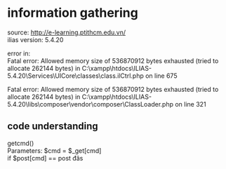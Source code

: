 # information gathering

source: <http://e-learning.ptithcm.edu.vn/>  
ilias version: 5.4.20

error in:  
Fatal error: Allowed memory size of 536870912 bytes exhausted (tried to allocate 262144 bytes) in C:\xampp\htdocs\ILIAS-5.4.20\Services\UICore\classes\class.ilCtrl.php on line 675

Fatal error: Allowed memory size of 536870912 bytes exhausted (tried to allocate 262144 bytes) in C:\xampp\htdocs\ILIAS-5.4.20\libs\composer\vendor\composer\ClassLoader.php on line 321

## code understanding  

getcmd()  
Parameters:
    $cmd = $_get[cmd]  
    if $post[cmd] == post
        đâs  
